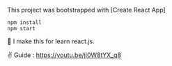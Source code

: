 This project was bootstrapped with [Create React App]

```
npm install
npm start
```
📕 I make this for learn react.js. 

✌ Guide : https://youtu.be/jj0W8tYX_q8